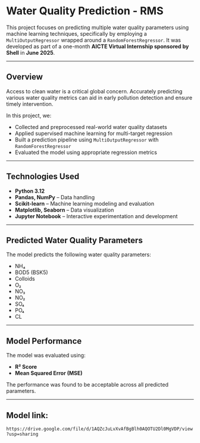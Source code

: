 # Water Quality Prediction - RMS

This project focuses on predicting multiple water quality parameters using machine learning techniques, specifically by employing a `MultiOutputRegressor` wrapped around a `RandomForestRegressor`. It was developed as part of a one-month **AICTE Virtual Internship sponsored by Shell** in **June 2025**.

---

## Overview

Access to clean water is a critical global concern. Accurately predicting various water quality metrics can aid in early pollution detection and ensure timely intervention.

In this project, we:

- Collected and preprocessed real-world water quality datasets  
- Applied supervised machine learning for multi-target regression  
- Built a prediction pipeline using `MultiOutputRegressor` with `RandomForestRegressor`  
- Evaluated the model using appropriate regression metrics  

---

## Technologies Used

- **Python 3.12**
- **Pandas, NumPy** – Data handling  
- **Scikit-learn** – Machine learning modeling and evaluation  
- **Matplotlib, Seaborn** – Data visualization  
- **Jupyter Notebook** – Interactive experimentation and development  

---

## Predicted Water Quality Parameters

The model predicts the following water quality parameters:

- NH₄  
- BOD5 (BSK5)  
- Colloids  
- O₂  
- NO₃  
- NO₂  
- SO₄  
- PO₄  
- CL  

---

## Model Performance

The model was evaluated using:

- **R² Score**  
- **Mean Squared Error (MSE)**  

The performance was found to be acceptable across all predicted parameters.

---

## Model link:

```https://drive.google.com/file/d/1AQZcJuLvXvAfBgBlh0AQOTU2Dl0MgVDP/view?usp=sharing```
